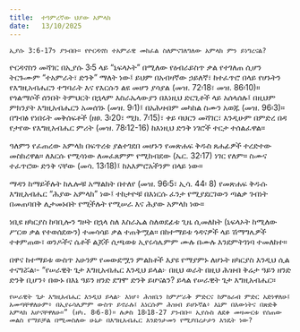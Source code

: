 ```yaml
---
title:  ተዓምረኛው ህያው አምላክ
date:   13/10/2025
---
```


`ኢያሱ 3:6-17ን ያንብቡ። የዮርዳኖስ ተአምራዊ መከፈል ስለምናገለግለው አምላክ ምን ይነግረናል?`

ዮርዳኖስን መሻገር በኢያሱ 3፡5 ላይ “ኒፍላኦት” በሚለው የዕብራይስጥ ቃል የተገለጠ ሲሆን ትርጉሙም “ተአምራት፣ ድንቅ” ማለት ነው፤ ይህም በአብዛኛው ኃይለኛ፣ ከተፈጥሮ በላይ የሆኑትን የእግዚአብሔርን ተግባራት እና የእርሱን ልዩ መሆን ያሳያል (መዝ. 72፡18፣ መዝ. 86፡10)። የጎልማሶች ሰንበት ትምህርት በኋላም እስራኤላውያን በእነዚህ ድርጊቶች ላይ አሰላሰሉ፤ በዚህም ምክንያት እግዚአብሔርን አመሰገኑ (መዝ. 9፡1)፤ በአሕዛብም መካከል ስሙን አወጁ (መዝ. 96፡3)። በግብፅ የነበሩት መቅሰፍቶች (ዘፀ. 3፡20፣ ሚክ. 7፡15)፣ ቀይ ባህርን መሻገር፣ እንዲሁም በምድረ በዳ የታየው የእግዚአብሔር ምሪት (መዝ. 78፡12-16) ከእነዚህ ድንቅ ነገሮች ተርታ ተሰልፈዋል።

ዓለምን የፈጠረው አምላክ በፍጥረቱ ያልተገደበ መሆኑን የመጽሐፍ ቅዱስ ጸሐፊዎች ተረድተው መስክረዋል። ለእርሱ የሚሳነው ለመፈጸምም የሚከብደው (ኤር. 32፡17) ነገር የለም። ስሙና ተፈጥሮው ድንቅ ናቸው (መሳ. 13፡18)፤ ከአእምሮአችንም በላይ ነው።

ማዳን ከማይችሉት ከሌሎቹ አማልክት በተለየ (መዝ. 96፡5፣ ኢሳ. 44፡ 8) የመጽሐፍ ቅዱሱ እግዚአብሔር “ሕያው አምላክ” ነው፤ ተከታዮቹ በእነርሱ ፈንታ የሚያደርገውን ጣልቃ ገብነት በመጠባበቅ ሊታመኑበት የሚችሉት የሚሠራ እና ሕያው አምላክ ነው።

ነቢዩ ዘካርያስ ከባቢሎን ግዞት በኋላ ስለ እስራኤል ስለወደፊቱ ጊዜ ሲመለከት (ኒፍላኦት ከሚለው ሥርወ ቃል የተወሰደውን) ተመሳሳይ ቃል ተጠቅሟል። በከተማይቱ ጎዳናዎች ላይ ሽማግሌዎች ተቀምጠው፣ ወንዶችና ሴቶች ልጆች ሲጫወቱ ኢየሩሳሌምም ሙሉ በሙሉ እንደምትገነባ ተመለከተ።

በዋና ከተማይቱ ውስጥ አሁንም የመውደሟን ምልክቶች እያዩ የማያምኑ ለሆኑት ዘካርያስ እንዲህ ሲል ተናግሯል፡- “የሠራዊት ጌታ እግዚአብሔር እንዲህ ይላል፦ በዚህ ወራት በዚህ ሕዝብ ቅሬታ ዓይን ዘንድ ድንቅ ቢሆን፥ በውኑ በእኔ ዓይን ዘንድ ደግሞ ድንቅ ይሆናልን? ይላል የሠራዊት ጌታ እግዚአብሔር።

`የሠራዊት ጌታ እግዚአብሔር እንዲህ ይላል፦ እነሆ፥ ሕዝቤን ከምሥራቅ ምድርና ከምዕራብ ምድር አድነዋለሁ፤ አመጣቸዋለሁም፥ በኢየሩሳሌምም ውስጥ ይኖራሉ፤ እነርሱም ሕዝብ ይሆኑኛል፥ እኔም በእውነትና በጽድቅ አምላክ እሆናቸዋለሁ።” (ዘካ. 8፡6-8)። ሉቃስ 18፡18-27 ያንብቡ። ኢየሱስ ለደቀ መዛሙርቱ የሰጠው መልስ የማይቻል በሚመስለው ሁኔታ በእግዚአብሔር እንድንታመን የሚያበረታታን እንዴት ነው?`